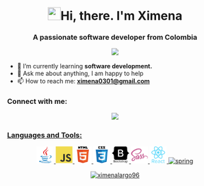 <h1 align = "center" > <img src="https://media.giphy.com/media/hvRJCLFzcasrR4ia7z/giphy.gif" width="30" height="30">Hi, there. I'm Ximena</h1>

<h3 align="center">A passionate software developer from Colombia</h3>

<p align="center">
    <img src="https://media.giphy.com/media/LMcB8XospGZO8UQq87/giphy.gif"/>
 </p>

- 🌱 I’m currently learning **software development.**
- 💬 Ask me about anything, I am happy to help
- 📫 How to reach me: **ximena0301@gmail.com**


<h3 align="left">Connect with me:</h3>
<p align="center">
<a href="https://www.linkedin.com/in/ximena-largo/"><img src="https://img.shields.io/badge/linkedin-%230077B5.svg?style=for-the-badge&logo=linkedin&logoColor=white" height="40" />
</p>

<h3 align="left">Languages and Tools:</h3>
<div align="center">
<p> 
<img src="https://raw.githubusercontent.com/devicons/devicon/master/icons/java/java-original.svg" alt="java" width="40" height="40"/> 
<img src="https://raw.githubusercontent.com/devicons/devicon/master/icons/javascript/javascript-original.svg" alt="javascript" width="40" height="40"/> 
<img src="https://raw.githubusercontent.com/devicons/devicon/master/icons/html5/html5-original-wordmark.svg" alt="html5" width="40" height="40"/> 
<img src="https://raw.githubusercontent.com/devicons/devicon/master/icons/css3/css3-original-wordmark.svg" alt="css3" width="40" height="40"/> 
<img src="https://raw.githubusercontent.com/devicons/devicon/master/icons/bootstrap/bootstrap-plain-wordmark.svg" alt="bootstrap" width="40" height="40"/> 
<img src="https://raw.githubusercontent.com/devicons/devicon/master/icons/sass/sass-original.svg" alt="sass" width="40" height="40"/> 
<img src="https://raw.githubusercontent.com/devicons/devicon/master/icons/react/react-original-wordmark.svg" alt="react" width="40" height="40"/> 
<img src="https://www.vectorlogo.zone/logos/springio/springio-icon.svg" alt="spring" width="40" height="40"/>
</p>

<p>
<img align="center" src="https://github-readme-stats.vercel.app/api/top-langs/?username=XimenaLargo96&layout=compact" alt="ximenalargo96" />
</p>
</div>
